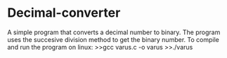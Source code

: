 # Decimal-converter
A simple program that converts a decimal number to binary.
The program uses the succesive division method to get the binary number. 
To compile and run the program on linux:
      >>gcc varus.c -o varus
      >>./varus
      
